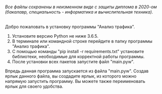 ###### Все файлы сохранены в неизменном виде с защиты диплома в 2020-ом (бакалавр, специальность - информатика и вычислительная техника).

Добро пожаловать в установку программы  "Анализ трафика".

1. Установите версию Python не ниже 3.6.5.
2. В терминале или командной строке перейдите в папку программы "Анализ трафика".
3. C помощью команды "pip install -r requirements.txt" установите библиотеки, необходимые для корректной работы программы.
4. После установки всех пакетов запустите файл "main.pyw".

Впредь данная программа запускается из файла "main.pyw". Создав ярлык данного файла, вы создадите ярлык, из которого можно напрямую запустить программу. Вы можете также переименовать ярлык для своего удобства.
